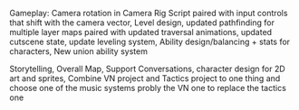 Gameplay:
Camera rotation in Camera Rig Script paired with input controls that shift with the camera vector,
Level design,
updated pathfinding for multiple layer maps paired with updated traversal animations,
updated cutscene state,
update leveling system,
Ability design/balancing + stats for characters,
New union ability system

Storytelling,
Overall Map,
Support Conversations,
character design for 2D art and sprites,
Combine VN project and Tactics project to one thing and choose one of the music systems probly the VN one to replace the tactics one
